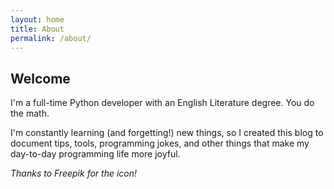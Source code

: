 ```yaml
---
layout: home
title: About
permalink: /about/
---
```

## Welcome

I'm a full-time Python developer with an English Literature degree. You do the math.

I'm constantly learning (and forgetting!) new things, so I created this blog to document tips, tools, programming jokes, and other 
things that make my day-to-day programming life more joyful.

*Thanks to Freepik for the icon!*

